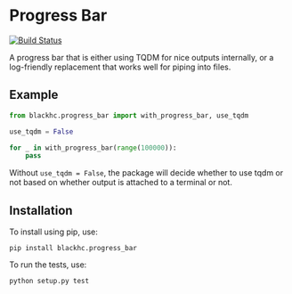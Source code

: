 # Progress Bar

[![Build Status](https://travis-ci.org/BlackHC/progress_bar.svg?branch=master)](https://travis-ci.org/BlackHC/progress_bar)

A progress bar that is either using TQDM for nice outputs internally, or a log-friendly replacement that works well for piping into files.

## Example

```python
from blackhc.progress_bar import with_progress_bar, use_tqdm

use_tqdm = False

for _ in with_progress_bar(range(100000)):
    pass
```

Without `use_tqdm = False`, the package will decide whether to use tqdm or not based on whether output is attached to a terminal or not.

## Installation

To install using pip, use:

```
pip install blackhc.progress_bar
```

To run the tests, use:

```
python setup.py test
```
